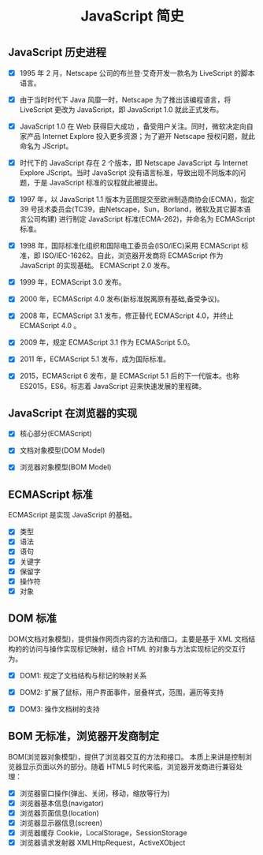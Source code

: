<h1 align="center">JavaScript 简史<h1>



## JavaScript 历史进程

- [x] 1995 年 2 月，Netscape 公司的布兰登·艾奇开发一款名为 LiveScript 的脚本语言。
- [x] 由于当时时代下 Java 风靡一时，Netscape 为了推出该编程语言，将 LiveScript 更改为 JavaScript，即 JavaScript 1.0 就此正式发布。
- [x] JavaScript 1.0 在 Web 获得巨大成功 ，备受用户关注。同时，微软决定向自家产品 Internet Explore 投入更多资源；为了避开 Netscape 授权问题，就此命名为 JScript。
- [x] 时代下的 JavaScript 存在 2 个版本，即 Netscape JavaScript 与 Internet Explore JScript。当时 JavaScript 没有语言标准，导致出现不同版本的问题，于是 JavaScript 标准的议程就此被提出。
- [x]  1997 年，以 JavaScript 1.1 版本为蓝图提交至欧洲制造商协会(ECMA)，指定 39 号技术委员会(TC39，由Netscape，Sun，Borland，微软及其它脚本语言公司构建) 进行制定 JavaScript 标准(ECMA-262)，并命名为 ECMAScript 标准。
- [x] 1998 年，国际标准化组织和国际电工委员会(ISO/IEC)采用 ECMAScript 标准，即 ISO/IEC-16262。自此，浏览器开发商将 ECMAScript 作为 JavaScript 的实现基础。 ECMAScript 2.0 发布。
- [x] 1999 年，ECMAScript 3.0 发布。
- [x] 2000 年，ECMAScript 4.0 发布(新标准脱离原有基础,备受争议)。
- [x] 2008 年，ECMAScript 3.1 发布，修正替代 ECMAScript 4.0，并终止 ECMAScript 4.0 。
- [x] 2009 年，规定 ECMAScript 3.1 作为 ECMAScript 5.0。
- [x] 2011 年，ECMAScript 5.1 发布，成为国际标准。
- [x] 2015，ECMAScript 6 发布，是 ECMAScript 5.1 后的下一代版本。也称 ES2015，ES6。标志着 JavaScript 迎来快速发展的里程碑。







## JavaScript 在浏览器的实现

- [x] 核心部分(ECMAScript)
- [x] 文档对象模型(DOM Model)
- [x] 浏览器对象模型(BOM Model)



## ECMAScript 标准

ECMAScript 是实现 JavaScript 的基础。



- [x] 类型
- [x] 语法
- [x] 语句
- [x] 关键字
- [x] 保留字
- [x] 操作符
- [x] 对象

## DOM 标准

DOM(文档对象模型)，提供操作网页内容的方法和借口。主要是基于 XML 文档结构的的访问与操作实现标记映射，结合 HTML 的对象与方法实现标记的交互行为。



- [x] DOM1: 规定了文档结构与标记的映射关系

- [x] DOM2: 扩展了鼠标，用户界面事件，层叠样式，范围，遍历等支持

- [x] DOM3: 操作文档树的支持



## BOM 无标准，浏览器开发商制定

BOM(浏览器对象模型)，提供了浏览器交互的方法和接口。 本质上来讲是控制浏览器显示页面以外的部分。随着 HTML5 时代来临，浏览器开发商进行兼容处理：



- [x] 浏览器窗口操作(弹出、关闭，移动，缩放等行为)
- [x] 浏览器基本信息(navigator)
- [x] 浏览器页面信息(location)
- [x] 浏览器显示器信息(screen)
- [x] 浏览器缓存 Cookie，LocalStorage，SessionStorage
- [x] 浏览器请求发射器 XMLHttpRequest，ActiveXObject